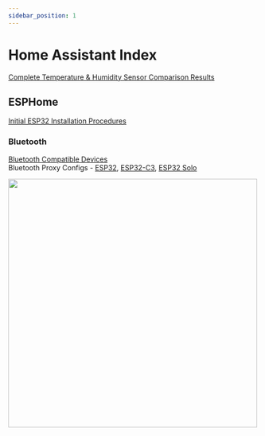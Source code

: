 ```yaml
---
sidebar_position: 1
---
```


# Home Assistant Index

<!---
## Getting Started
--->

[Complete Temperature & Humidity Sensor Comparison Results](/wiki/ha/temp-humidity-sensor-testing)

## ESPHome

[Initial ESP32 Installation Procedures](/wiki/ha/esphome-esp32-how-to-flash)

### Bluetooth 

[Bluetooth Compatible Devices](/wiki/ha/bluetooth-compatible-devices)   
Bluetooth Proxy Configs - [ESP32](/wiki/ha/esphome-bluetooth-proxy-esp32), [ESP32-C3](/wiki/ha/esphome-bluetooth-proxy-esp32c3), [ESP32 Solo](/wiki/ha/esphome-bluetooth-proxy-esp32solo)

<a href="/wiki/ha/bluetooth-compatible-devices"><img src="/img/diagrams/bluetooth-proxies.webp" width="500" /></a>
